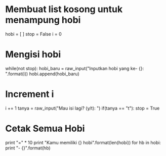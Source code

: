 # Membuat list kosong untuk menampung hobi
hobi = [ ]
stop = False
i = 0
# Mengisi hobi
while(not stop):
hobi_baru = raw_input("Inputkan hobi yang ke- {}: ".format(i))
hobi.append(hobi_baru)
# Increment i
i += 1
tanya = raw_input("Mau isi lagi? (y/t): ")
if(tanya == "t"):
stop = True
# Cetak Semua Hobi
print "=" * 10
print "Kamu memiliki {} hobi".format(len(hobi))
for hb in hobi:
print "- {}".format(hb)
